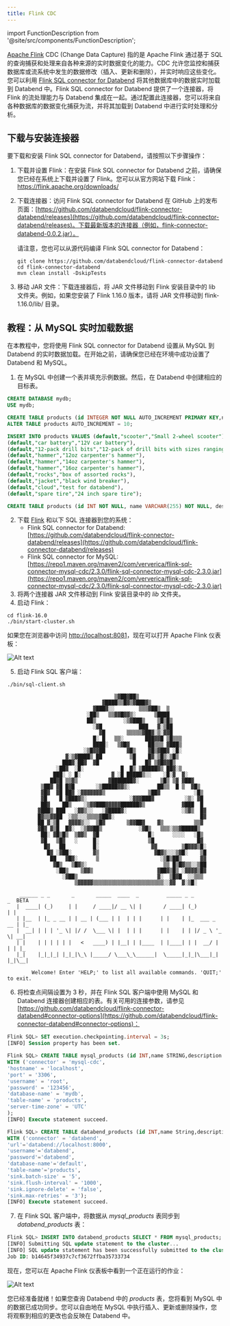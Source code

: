 ```yaml
---
title: Flink CDC
---
```


import FunctionDescription from '@site/src/components/FunctionDescription';

<FunctionDescription description="Introduced: v1.1.70"/>

[Apache Flink](https://github.com/apache/flink) CDC (Change Data Capture) 指的是 Apache Flink 通过基于 SQL 的查询捕获和处理来自各种来源的实时数据变化的能力。CDC 允许您监控和捕获数据库或流系统中发生的数据修改（插入、更新和删除），并实时响应这些变化。您可以利用 [Flink SQL connector for Databend](https://github.com/databendcloud/flink-connector-databend) 将其他数据库中的数据实时加载到 Databend 中。Flink SQL connector for Databend 提供了一个连接器，将 Flink 的流处理能力与 Databend 集成在一起。通过配置此连接器，您可以将来自各种数据库的数据变化捕获为流，并将其加载到 Databend 中进行实时处理和分析。

## 下载与安装连接器

要下载和安装 Flink SQL connector for Databend，请按照以下步骤操作：

1. 下载并设置 Flink：在安装 Flink SQL connector for Databend 之前，请确保您已经在系统上下载并设置了 Flink。您可以从官方网站下载 Flink：https://flink.apache.org/downloads/

2. 下载连接器：访问 Flink SQL connector for Databend 在 GitHub 上的发布页面：[https://github.com/databendcloud/flink-connector-databend/releases](https://github.com/databendcloud/flink-connector-databend/releases)。下载最新版本的连接器（例如，flink-connector-databend-0.0.2.jar）。

   请注意，您也可以从源代码编译 Flink SQL connector for Databend：

   ```shell
   git clone https://github.com/databendcloud/flink-connector-databend
   cd flink-connector-databend
   mvn clean install -DskipTests
   ```

3. 移动 JAR 文件：下载连接器后，将 JAR 文件移动到 Flink 安装目录中的 lib 文件夹。例如，如果您安装了 Flink 1.16.0 版本，请将 JAR 文件移动到 flink-1.16.0/lib/ 目录。

## 教程：从 MySQL 实时加载数据

在本教程中，您将使用 Flink SQL connector for Databend 设置从 MySQL 到 Databend 的实时数据加载。在开始之前，请确保您已经在环境中成功设置了 Databend 和 MySQL。

1. 在 MySQL 中创建一个表并填充示例数据。然后，在 Databend 中创建相应的目标表。

```sql title='在 MySQL 中:'
CREATE DATABASE mydb;
USE mydb;

CREATE TABLE products (id INTEGER NOT NULL AUTO_INCREMENT PRIMARY KEY,name VARCHAR(255) NOT NULL,description VARCHAR(512));
ALTER TABLE products AUTO_INCREMENT = 10;

INSERT INTO products VALUES (default,"scooter","Small 2-wheel scooter"),
(default,"car battery","12V car battery"),
(default,"12-pack drill bits","12-pack of drill bits with sizes ranging from #40 to #3"),
(default,"hammer","12oz carpenter's hammer"),
(default,"hammer","14oz carpenter's hammer"),
(default,"hammer","16oz carpenter's hammer"),
(default,"rocks","box of assorted rocks"),
(default,"jacket","black wind breaker"),
(default,"cloud","test for databend"),
(default,"spare tire","24 inch spare tire");
```

```sql title='在 Databend 中:'
CREATE TABLE products (id INT NOT NULL, name VARCHAR(255) NOT NULL, description VARCHAR(512) );
```

2. 下载 [Flink](https://flink.apache.org/downloads/) 和以下 SQL 连接器到您的系统：
   - Flink SQL connector for Databend: [https://github.com/databendcloud/flink-connector-databend/releases](https://github.com/databendcloud/flink-connector-databend/releases)
   - Flink SQL connector for MySQL: [https://repo1.maven.org/maven2/com/ververica/flink-sql-connector-mysql-cdc/2.3.0/flink-sql-connector-mysql-cdc-2.3.0.jar](https://repo1.maven.org/maven2/com/ververica/flink-sql-connector-mysql-cdc/2.3.0/flink-sql-connector-mysql-cdc-2.3.0.jar)
3. 将两个连接器 JAR 文件移动到 Flink 安装目录中的 _lib_ 文件夹。
4. 启动 Flink：

```shell
cd flink-16.0
./bin/start-cluster.sh
```

如果您在浏览器中访问 [http://localhost:8081](http://localhost:8081)，现在可以打开 Apache Flink 仪表板：

![Alt text](/img/load/cdc-dashboard.png)

5. 启动 Flink SQL 客户端：

```shell
./bin/sql-client.sh

                                   ▒▓██▓██▒
                               ▓████▒▒█▓▒▓███▓▒
                            ▓███▓░░        ▒▒▒▓██▒  ▒
                          ░██▒   ▒▒▓▓█▓▓▒░      ▒████
                          ██▒         ░▒▓███▒    ▒█▒█▒
                            ░▓█            ███   ▓░▒██
                              ▓█       ▒▒▒▒▒▓██▓░▒░▓▓█
                            █░ █   ▒▒░       ███▓▓█ ▒█▒▒▒
                            ████░   ▒▓█▓      ██▒▒▒ ▓███▒
                         ░▒█▓▓██       ▓█▒    ▓█▒▓██▓ ░█░
                   ▓░▒▓████▒ ██         ▒█    █▓░▒█▒░▒█▒
                  ███▓░██▓  ▓█           █   █▓ ▒▓█▓▓█▒
                ░██▓  ░█░            █  █▒ ▒█████▓▒ ██▓░▒
               ███░ ░ █░          ▓ ░█ █████▒░░    ░█░▓  ▓░
              ██▓█ ▒▒▓▒          ▓███████▓░       ▒█▒ ▒▓ ▓██▓
           ▒██▓ ▓█ █▓█       ░▒█████▓▓▒░         ██▒▒  █ ▒  ▓█▒
           ▓█▓  ▓█ ██▓ ░▓▓▓▓▓▓▓▒              ▒██▓           ░█▒
           ▓█    █ ▓███▓▒░              ░▓▓▓███▓          ░▒░ ▓█
           ██▓    ██▒    ░▒▓▓███▓▓▓▓▓██████▓▒            ▓███  █
          ▓███▒ ███   ░▓▓▒░░   ░▓████▓░                  ░▒▓▒  █▓
          █▓▒▒▓▓██  ░▒▒░░░▒▒▒▒▓██▓░                            █▓
          ██ ▓░▒█   ▓▓▓▓▒░░  ▒█▓       ▒▓▓██▓    ▓▒          ▒▒▓
          ▓█▓ ▓▒█  █▓░  ░▒▓▓██▒            ░▓█▒   ▒▒▒░▒▒▓█████▒
           ██░ ▓█▒█▒  ▒▓▓▒  ▓█                █░      ░░░░   ░█▒
           ▓█   ▒█▓   ░     █░                ▒█              █▓
            █▓   ██         █░                 ▓▓        ▒█▓▓▓▒█░
             █▓ ░▓██░       ▓▒                  ▓█▓▒░░░▒▓█░    ▒█
              ██   ▓█▓░      ▒                    ░▒█▒██▒      ▓▓
               ▓█▒   ▒█▓▒░                         ▒▒ █▒█▓▒▒░░▒██
                ░██▒    ▒▓▓▒                     ▓██▓▒█▒ ░▓▓▓▓▒█▓
                  ░▓██▒                          ▓░  ▒█▓█  ░░▒▒▒
                      ▒▓▓▓▓▓▒▒▒▒▒▒▒▒▒▒▒▒▒▒▒▒▒▒▒▒▒▒▒░░▓▓  ▓░▒█░

    ______ _ _       _       _____  ____  _         _____ _ _            _  BETA
   |  ____| (_)     | |     / ____|/ __ \| |       / ____| (_)          | |
   | |__  | |_ _ __ | | __ | (___ | |  | | |      | |    | |_  ___ _ __ | |_
   |  __| | | | '_ \| |/ /  \___ \| |  | | |      | |    | | |/ _ \ '_ \| __|
   | |    | | | | | |   <   ____) | |__| | |____  | |____| | |  __/ | | | |_
   |_|    |_|_|_| |_|_|\_\ |_____/ \___\_\______|  \_____|_|_|\___|_| |_|\__|

        Welcome! Enter 'HELP;' to list all available commands. 'QUIT;' to exit.
```

6. 将检查点间隔设置为 3 秒，并在 Flink SQL 客户端中使用 MySQL 和 Databend 连接器创建相应的表。有关可用的连接参数，请参见 [https://github.com/databendcloud/flink-connector-databend#connector-options](https://github.com/databendcloud/flink-connector-databend#connector-options)：

```sql
Flink SQL> SET execution.checkpointing.interval = 3s;
[INFO] Session property has been set.

Flink SQL> CREATE TABLE mysql_products (id INT,name STRING,description STRING,PRIMARY KEY (id) NOT ENFORCED)
WITH ('connector' = 'mysql-cdc',
'hostname' = 'localhost',
'port' = '3306',
'username' = 'root',
'password' = '123456',
'database-name' = 'mydb',
'table-name' = 'products',
'server-time-zone' = 'UTC'
);
[INFO] Execute statement succeed.

Flink SQL> CREATE TABLE databend_products (id INT,name String,description String, PRIMARY KEY (`id`) NOT ENFORCED)
WITH ('connector' = 'databend',
'url'='databend://localhost:8000',
'username'='databend',
'password'='databend',
'database-name'='default',
'table-name'='products',
'sink.batch-size' = '5',
'sink.flush-interval' = '1000',
'sink.ignore-delete' = 'false',
'sink.max-retries' = '3');
[INFO] Execute statement succeed.
```

7. 在 Flink SQL 客户端中，将数据从 _mysql_products_ 表同步到 _databend_products_ 表：

```sql
Flink SQL> INSERT INTO databend_products SELECT * FROM mysql_products;
[INFO] Submitting SQL update statement to the cluster...
[INFO] SQL update statement has been successfully submitted to the cluster:
Job ID: b14645f34937c7cf3672ffba35733734
```

现在，您可以在 Apache Flink 仪表板中看到一个正在运行的作业：

![Alt text](/img/load/cdc-job.png)

您已经准备就绪！如果您查询 Databend 中的 _products_ 表，您将看到 MySQL 中的数据已成功同步。您可以自由地在 MySQL 中执行插入、更新或删除操作，您将观察到相应的更改也会反映在 Databend 中。